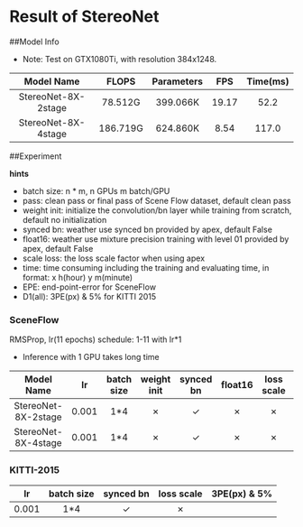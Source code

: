 # Result of StereoNet

##Model Info

* Note: Test on GTX1080Ti, with resolution 384x1248.

|    Model Name         |   FLOPS   | Parameters | FPS  | Time(ms) |
|:---------------------:|:---------:|:----------:|:----:|:--------:|
| StereoNet-8X-2stage   | 78.512G   |  399.066K  | 19.17|  52.2    |
| StereoNet-8X-4stage   | 186.719G  |  624.860K  |  8.54|  117.0   |



##Experiment


**hints**

* batch size: n * m, n GPUs m batch/GPU
* pass: clean pass or final pass of Scene Flow dataset, default clean pass
* weight init: initialize the convolution/bn layer while training from scratch, default no initialization
* synced bn: weather use synced bn provided by apex, default False
* float16: weather use mixture precision training with level 01 provided by apex, default False
* scale loss: the loss scale factor when using apex
* time: time consuming including the training and evaluating time, in format: x h(hour) y m(minute)
* EPE: end-point-error for SceneFlow
* D1(all): 3PE(px) & 5% for KITTI 2015


### SceneFlow

RMSProp, lr(11 epochs) schedule: 1-11 with lr\*1

- Inference with 1 GPU takes long time

|    Model Name         |  lr   |batch size |weight init| synced bn | float16   |loss scale | EPE(px)| time   | BaiDuYun | GoogleDrive |
|:---------------------:|:-----:|:---------:|:---------:|:---------:|:---------:|:---------:|:------:|:------:|:--------:|:-----------:|
| StereoNet-8X-2stage   | 0.001 | 1*4       | ✗         |  ✓        | ✗         | ✗         | 1.533  | 40h56m |[link][1], pw: rza0 | [link][2]|
| StereoNet-8X-4stage   | 0.001 | 1*4       | ✗         |  ✓        | ✗         | ✗         | 1.329  | 143h45m|[link][3], pw: gpjm | [link][4]|



### KITTI-2015

|  lr   |batch size | synced bn |loss scale | 3PE(px) & 5% | 
|:-----:|:---------:|:---------:|:---------:|:------------:|
| 0.001 | 1*4       |  ✓        | ✗         | 


[1]: https://pan.baidu.com/s/1cuvjEETJUnpnxy_pFqiTRw
[2]: https://drive.google.com/open?id=1cuXzQDfQ28a9gmSJichaIGYsEITGp_Qh
[3]: https://pan.baidu.com/s/13DOhuuvqvNL9ksg5_85GEw
[4]: https://drive.google.com/open?id=10TYF5SqN26-GsVIf2ytXALbNMBgOLH_1

